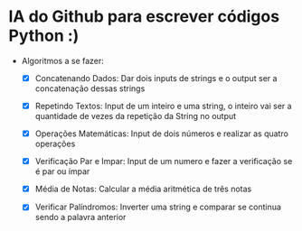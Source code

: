 # IA do Github para escrever códigos Python :)

- Algoritmos a se fazer:

    - [x] Concatenando Dados: Dar dois inputs de strings e o output ser a concatenação dessas strings

    - [x] Repetindo Textos: Input de um inteiro e uma string, o inteiro vai ser a quantidade de vezes da repetição da String no output

    - [x] Operações Matemáticas: Input de dois números e realizar as quatro operações

    - [x]  Verificação Par e Impar: Input de um numero e fazer a verificação se é par ou ímpar

    - [x] Média de Notas: Calcular a média aritmética de três notas 

    - [x] Verificar Palíndromos: Inverter uma string e comparar se continua sendo a palavra anterior
